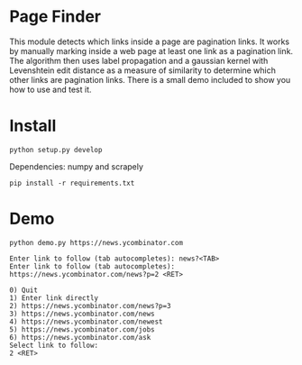# Page Finder

This module detects which links inside a page are pagination links.
It works by manually marking inside a web page at least one link as a pagination link. The algorithm then uses label propagation and a gaussian kernel with Levenshtein edit distance as a measure of similarity to determine which other links are pagination links. There is a small demo included to show you how to use and test it.

# Install
```python setup.py develop```

Dependencies: numpy and scrapely

```pip install -r requirements.txt```

# Demo
```
python demo.py https://news.ycombinator.com

Enter link to follow (tab autocompletes): news?<TAB>
Enter link to follow (tab autocompletes): https://news.ycombinator.com/news?p=2 <RET>

0) Quit
1) Enter link directly
2) https://news.ycombinator.com/news?p=3
3) https://news.ycombinator.com/news
4) https://news.ycombinator.com/newest
5) https://news.ycombinator.com/jobs
6) https://news.ycombinator.com/ask
Select link to follow: 
2 <RET>
```


